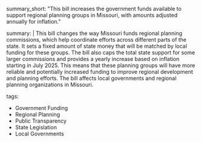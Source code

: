 summary_short: "This bill increases the government funds available to support regional planning groups in Missouri, with amounts adjusted annually for inflation."

summary: |
  This bill changes the way Missouri funds regional planning commissions, which help coordinate efforts across different parts of the state. It sets a fixed amount of state money that will be matched by local funding for these groups. The bill also caps the total state support for some larger commissions and provides a yearly increase based on inflation starting in July 2025. This means that these planning groups will have more reliable and potentially increased funding to improve regional development and planning efforts. The bill affects local governments and regional planning organizations in Missouri.

tags:
  - Government Funding
  - Regional Planning
  - Public Transparency
  - State Legislation
  - Local Governments
